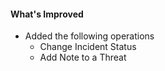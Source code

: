 #### What's Improved


- Added the following operations
    - Change Incident Status
    - Add Note to a Threat